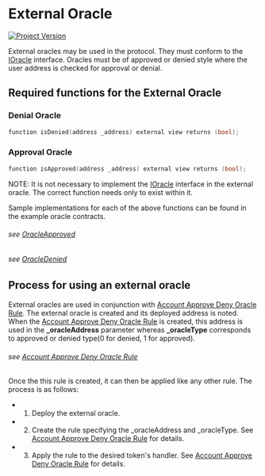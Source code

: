 # External Oracle
[![Project Version][version-image]][version-url]

External oracles may be used in the protocol. They must conform to the [IOracle](../../../src/common/IOracle.sol) interface. Oracles must be of approved or denied style where the user address is checked for approval or denial.

## Required functions for the External Oracle

### Denial Oracle
```c
function isDenied(address _address) external view returns (bool);
```

### Approval Oracle
```c
function isApproved(address _address) external view returns (bool);
```

NOTE: It is not necessary to implement the [IOracle](../../../src/common/IOracle.sol) interface in the external oracle. The correct function needs only to exist within it.

Sample implementations for each of the above functions can be found in the example oracle contracts.

###### *see [OracleApproved](../../../src/example/OracleApproved.sol)*
###### *see [OracleDenied](../../../src/example/OracleDenied.sol)*

## Process for using an external oracle

External oracles are used in conjunction with [Account Approve Deny Oracle Rule](../rules/ACCOUNT-APPROVE-DENY-ORACLE.md). The external oracle is created and its deployed address is noted. When the [Account Approve Deny Oracle Rule](../rules/ACCOUNT-APPROVE-DENY-ORACLE.md) is created, this address is used in the **_oracleAddress** parameter whereas **_oracleType** corresponds to approved or denied type(0 for denied, 1 for approved).

###### *see [Account Approve Deny Oracle Rule](../rules/ACCOUNT-APPROVE-DENY-ORACLE.md)*

Once the this rule is created, it can then be applied like any other rule. The process is as follows:

- 1. Deploy the external oracle.
- 2. Create the rule specifying the _oracleAddress and _oracleType. See [Account Approve Deny Oracle Rule](../rules/ACCOUNT-APPROVE-DENY-ORACLE.md) for details. 
- 3. Apply the rule to the desired token's handler. See [Account Approve Deny Oracle Rule](../rules/ACCOUNT-APPROVE-DENY-ORACLE.md) for details. 
    

<!-- These are the header links -->
[version-image]: https://img.shields.io/badge/Version-1.1.0-brightgreen?style=for-the-badge&logo=appveyor
[version-url]: https://github.com/thrackle-io/Tron